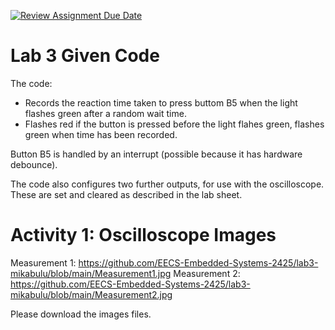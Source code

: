 [![Review Assignment Due Date](https://classroom.github.com/assets/deadline-readme-button-22041afd0340ce965d47ae6ef1cefeee28c7c493a6346c4f15d667ab976d596c.svg)](https://classroom.github.com/a/VXESwAS_)
# Lab 3 Given Code 

The code:
  * Records the reaction time taken to press buttom B5 when the light flashes green after a random wait time.
  * Flashes red if the button is pressed before the light flahes green, flashes green when time has been recorded. 

Button B5 is handled by an interrupt (possible because it has hardware debounce).

The code also configures two further outputs, for use with the oscilloscope. These
are set and cleared as described in the lab sheet.

# Activity 1: Oscilloscope Images


Measurement 1: https://github.com/EECS-Embedded-Systems-2425/lab3-mikabulu/blob/main/Measurement1.jpg
Measurement 2: https://github.com/EECS-Embedded-Systems-2425/lab3-mikabulu/blob/main/Measurement2.jpg

Please download the images files. 

